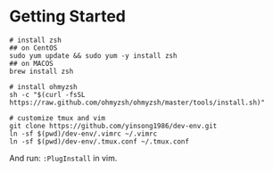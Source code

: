 # Getting Started
    
    # install zsh
    ## on CentOS
    sudo yum update && sudo yum -y install zsh
    ## on MACOS
    brew install zsh
    
    # install ohmyzsh
    sh -c "$(curl -fsSL https://raw.github.com/ohmyzsh/ohmyzsh/master/tools/install.sh)"

    # customize tmux and vim
    git clone https://github.com/yinsong1986/dev-env.git
    ln -sf $(pwd)/dev-env/.vimrc ~/.vimrc
    ln -sf $(pwd)/dev-env/.tmux.conf ~/.tmux.conf
    
And run: `:PlugInstall` in vim.

